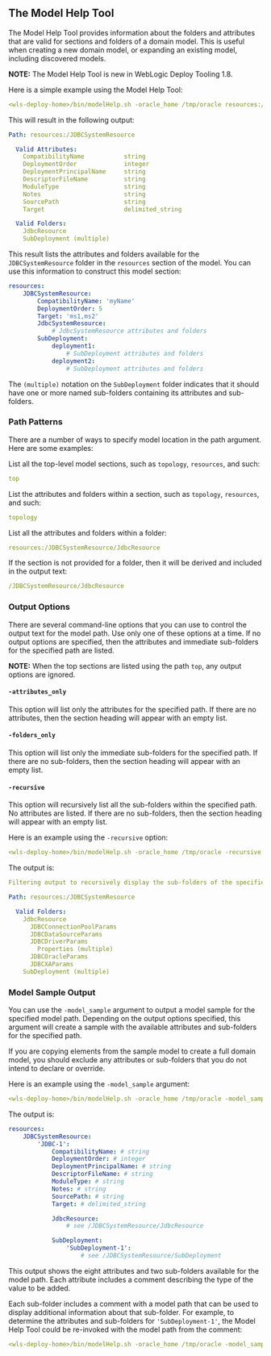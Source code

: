 ## The Model Help Tool

The Model Help Tool provides information about the folders and attributes that are valid for sections and folders of a domain model. This is useful when creating a new domain model, or expanding an existing model, including discovered models.

**NOTE:** The Model Help Tool is new in WebLogic Deploy Tooling 1.8.

Here is a simple example using the Model Help Tool:
```yaml
<wls-deploy-home>/bin/modelHelp.sh -oracle_home /tmp/oracle resources:/JDBCSystemResource
```
This will result in the following output:
```yaml
Path: resources:/JDBCSystemResource

  Valid Attributes:
    CompatibilityName           string
    DeploymentOrder             integer
    DeploymentPrincipalName     string
    DescriptorFileName          string
    ModuleType                  string
    Notes                       string
    SourcePath                  string
    Target                      delimited_string

  Valid Folders:
    JdbcResource
    SubDeployment (multiple)
```
This result lists the attributes and folders available for the `JDBCSystemResource` folder in the `resources` section of the model. You can use this information to construct this model section:
```yaml
resources:
    JDBCSystemResource:
        CompatibilityName: 'myName'
        DeploymentOrder: 5
        Target: 'ms1,ms2'
        JdbcSystemResource:
            # JdbcSystemResource attributes and folders
        SubDeployment:
            deployment1:
                # SubDeployment attributes and folders
            deployment2:
                # SubDeployment attributes and folders
```
The `(multiple)` notation on the `SubDeployment` folder indicates that it should have one or more named sub-folders containing its attributes and sub-folders.

### Path Patterns
There are a number of ways to specify model location in the path argument. Here are some examples:
 
List all the top-level model sections, such as `topology`, `resources`, and such:
```yaml
top
```
 
List the attributes and folders within a section, such as `topology`, `resources`, and such:
```yaml
topology
```
 
List all the attributes and folders within a folder:
```yaml
resources:/JDBCSystemResource/JdbcResource
```
 
If the section is not provided for a folder, then it will be derived and included in the output text:
```yaml
/JDBCSystemResource/JdbcResource
```

### Output Options
There are several command-line options that you can use to control the output text for the model path. Use only one of these options at a time. If no output options are specified, then the attributes and immediate sub-folders for the specified path are listed.

**NOTE:** 
When the top sections are listed using the path ```top```, any output options are ignored.  

#### ```-attributes_only```
This option will list only the attributes for the specified path. If there are no attributes, then the section heading will appear with an empty list.

#### ```-folders_only```
This option will list only the immediate sub-folders for the specified path. If there are no sub-folders, then the section heading will appear with an empty list.

#### ```-recursive```
This option will recursively list all the sub-folders within the specified path. No attributes are listed. If there are no sub-folders, then the section heading will appear with an empty list.
  
Here is an example using the `-recursive` option:
```yaml
<wls-deploy-home>/bin/modelHelp.sh -oracle_home /tmp/oracle -recursive resources:/JDBCSystemResource
```
The output is:
```yaml
Filtering output to recursively display the sub-folders of the specified model section or path

Path: resources:/JDBCSystemResource

  Valid Folders:
    JdbcResource
      JDBCConnectionPoolParams
      JDBCDataSourceParams
      JDBCDriverParams
        Properties (multiple)
      JDBCOracleParams
      JDBCXAParams
    SubDeployment (multiple)
```

### Model Sample Output
You can use the `-model_sample` argument to output a model sample for the specified model path. Depending on the output options specified, this argument will create a sample with the available attributes and sub-folders for the specified path.

If you are copying elements from the sample model to create a full domain model, you should exclude any attributes or sub-folders that you do not intend to declare or override. 

Here is an example using the `-model_sample` argument:
```yaml
<wls-deploy-home>/bin/modelHelp.sh -oracle_home /tmp/oracle -model_sample resources:/JDBCSystemResource
```
The output is:
```yaml
resources:
    JDBCSystemResource:
        'JDBC-1':
            CompatibilityName: # string
            DeploymentOrder: # integer
            DeploymentPrincipalName: # string
            DescriptorFileName: # string
            ModuleType: # string
            Notes: # string
            SourcePath: # string
            Target: # delimited_string

            JdbcResource:
                # see /JDBCSystemResource/JdbcResource

            SubDeployment:
                'SubDeployment-1':
                    # see /JDBCSystemResource/SubDeployment
```
This output shows the eight attributes and two sub-folders available for the model path. Each attribute includes a comment describing the type of the value to be added.
 
Each sub-folder includes a comment with a model path that can be used to display additional information about that sub-folder. For example, to determine the attributes and sub-folders for `'SubDeployment-1'`, the Model Help Tool could be re-invoked with the model path from the comment:
```yaml
<wls-deploy-home>/bin/modelHelp.sh -oracle_home /tmp/oracle -model_sample /JDBCSystemResource/SubDeployment
```